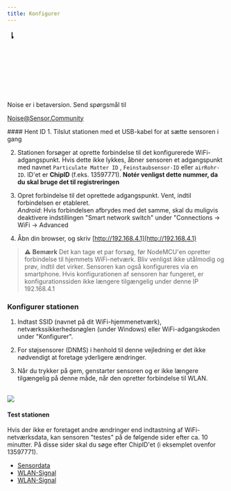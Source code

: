 ```yaml
---
title: Konfigurer
---
```


  <div class="max-w-screen-xl mx-auto pb-5">
      <div class="p-2 rounded-lg bg-indigo-100 shadow-lg sm:p-3">
      <div class="flex items-center">
            <span class="p-2 rounded-lg bg-indigo-500">
              <svg class="h-8 w-8 text-white" fill="none" viewBox="0 0 0 24 24" stroke="currentColor">
                <path stroke-linecap="round" stroke-linejoin="round" stroke-width="2" d="M11 5.882V19.24a1.76 1.76 1.76 0 01-3.417.592l-2.147-6.15M18 13a3 3 0 100-6M5. 436 13.683A4.001 4.001 4.001 0 017 6h1.832c4.1 0 7.625-1.234 9.168-3v14c-1.543-1.766-5.067-3-9.168-3H7a3.988 3.988 0 01-1.564-.317z" >
              <svg>
            <span>
        <div class="flex flex-wrap">
          <div class="flex-wrap flex">
            <p class="pt-1 text-indigo-700 font-medium">
                Noise er i betaversion. Send spørgsmål til<p>
          <a href="mailto:Noise@Sensor.Community" class="ml-1 font-medium understregning text-white hover:text-yellow-600">
                  Noise@Sensor.Community<a>
          <div>
           <div>
      <div>
    <div>
  <div>
  <div>
#### Hent ID
1. Tilslut stationen med et USB-kabel for at sætte sensoren i gang

2. Stationen forsøger at oprette forbindelse til det konfigurerede WiFi-adgangspunkt. Hvis dette ikke lykkes, åbner sensoren et adgangspunkt med navnet `Particulate Matter ID` , `Feinstaubsensor-ID` eller `airRohr-ID`. ID'et er **ChipID** (f.eks. 13597771). **Notér venligst dette nummer, da du skal bruge det til registreringen**

3. Opret forbindelse til det oprettede adgangspunkt. Vent, indtil forbindelsen er etableret.<br>*Android*: Hvis forbindelsen afbrydes med det samme, skal du muligvis deaktivere indstillingen "Smart network switch" under "Connections -> WiFi -> Advanced

4. Åbn din browser, og skriv [http://192.168.4.1](http://192.168.4.1)

> ⚠️ **Bemærk** Det kan tage et par forsøg, før NodeMCU'en opretter forbindelse til hjemmets WiFi-netværk. Bliv venligst ikke utålmodig og prøv, indtil det virker. Sensoren kan også konfigureres via en smartphone. Hvis konfigurationen af sensoren har fungeret, er konfigurationssiden ikke længere tilgængelig under denne IP 192.168.4.1

### Konfigurer stationen
1. Indtast SSID (navnet på dit WiFi-hjemmenetværk), netværkssikkerhedsnøglen (under Windows) eller WiFi-adgangskoden under "Konfigurer".

2. For støjsensorer (DNMS) i henhold til denne vejledning er det ikke nødvendigt at foretage yderligere ændringer.

3. Når du trykker på gem, genstarter sensoren og er ikke længere tilgængelig på denne måde, når den opretter forbindelse til WLAN.

<br>

<img src="..docsairrohr_config_initial.jpg" loading="lazy">
<br>

#### Test stationen
Hvis der ikke er foretaget andre ændringer end indtastning af WiFi-netværksdata, kan sensoren "testes" på de følgende sider efter ca. 10 minutter. På disse sider skal du søge efter ChipID'et (i eksemplet ovenfor 13597771).

 * [Sensordata](www.madavi.desensorgraph.php)
 * [WLAN-Signal](www.madavi.desensorsignal.php)
 * [WLAN-Signal](www.madavi.desensorsignal.php)



